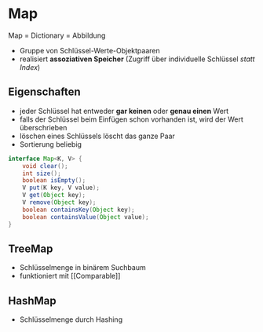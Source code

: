 # Map
Map = Dictionary = Abbildung

- Gruppe von Schlüssel-Werte-Objektpaaren
- realisiert **assoziativen Speicher** (Zugriff über individuelle Schlüssel *statt Index*)

## Eigenschaften
- jeder Schlüssel hat entweder **gar keinen** oder **genau einen** Wert
- falls der Schlüssel beim Einfügen schon vorhanden ist, wird der Wert überschrieben
- löschen eines Schlüssels löscht das ganze Paar
- Sortierung beliebig

```java
interface Map<K, V> {
	void clear();
	int size();
	boolean isEmpty();
	V put(K key, V value);
	V get(Object key);
	V remove(Object key);
	boolean containsKey(Object key);
	boolean containsValue(Object value);
}
```

## TreeMap
- Schlüsselmenge in binärem Suchbaum
- funktioniert mit [[Comparable]]

## HashMap
- Schlüsselmenge durch Hashing
